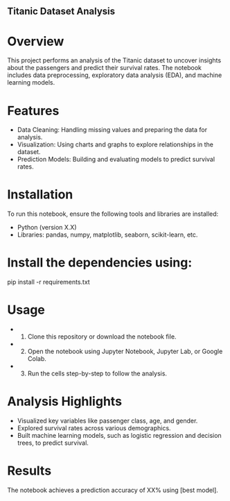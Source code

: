## Titanic Dataset Analysis
# Overview
This project performs an analysis of the Titanic dataset to uncover insights about the passengers and predict their survival rates. The notebook includes data preprocessing, exploratory data analysis (EDA), and machine learning models.

# Features
- Data Cleaning: Handling missing values and preparing the data for analysis.
- Visualization: Using charts and graphs to explore relationships in the dataset.
- Prediction Models: Building and evaluating models to predict survival rates.

# Installation
To run this notebook, ensure the following tools and libraries are installed:
- Python (version X.X)
-  Libraries: pandas, numpy, matplotlib, seaborn, scikit-learn, etc.

# Install the dependencies using:
pip install -r requirements.txt  

# Usage
- 1. Clone this repository or download the notebook file.
- 2. Open the notebook using Jupyter Notebook, Jupyter Lab, or Google Colab.
- 3. Run the cells step-by-step to follow the analysis.

# Analysis Highlights
- Visualized key variables like passenger class, age, and gender.
- Explored survival rates across various demographics.
- Built machine learning models, such as logistic regression and decision trees, to predict survival.

# Results
The notebook achieves a prediction accuracy of XX% using [best model].
